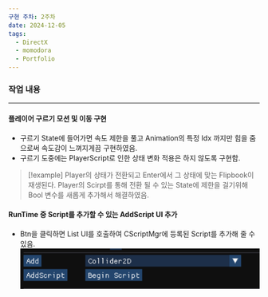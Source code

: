 ```yaml
---
구현 주차: 2주차
date: 2024-12-05
tags:
  - DirectX
  - momodora
  - Portfolio
---
```

### 작업 내용
---

#### 플레이어 구르기 모션 및 이동 구현
-  구르기 State에 들어가면 속도 제한을 풀고 Animation의 특정 Idx 까지만 힘을 줌으로써 속도감이 느껴지게끔 구현하였음.
-  구르기 도중에는 PlayerScript로 인한 상태 변화 적용은 하지 않도록 구현함.




>[!example]
> Player의 상태가 전환되고  Enter에서 그 상태에 맞는 Flipbook이 재생된다.
>  Player의 Scirpt를 통해 전환 될 수 있는 State에 제한을 걸기위해 Bool 변수를 새롭게 추가해서 해결하였음.


#### RunTime 중 Script를 추가할 수 있는 AddScript UI 추가

-  Btn을 클릭하면 List UI를 호출하여 CScriptMgr에 등록된 Script를 추가해 줄 수 있음.
![Add Script Button](images/AddScriptBtn.png)

